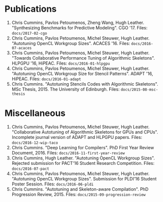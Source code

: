 #  Publications

1. Chris Cummins, Pavlos Petoumenos, Zheng Wang, Hugh Leather. "Synthesizing
   Benchmarks for Predictive Modeling". CGO '17. Files: `docs/2017-02-cgo`
1. Chris Cummins, Pavlos Petoumenos, Michel Steuwer, Hugh Leather. "Autotuning
   OpenCL Workgroup Sizes". ACACES '16. Files: `docs/2016-07-acaces`
1. Chris Cummins, Pavlos Petoumenos, Michel Steuwer, Hugh Leather. "Towards
   Collaborative Performance Tuning of Algorithmic Skeletons". HLPGPU '16,
   HiPEAC. Files: `docs/2016-01-hlpgpu`
1. Chris Cummins, Pavlos Petoumenos, Michel Steuwer, Hugh Leather. "Autotuning
   OpenCL Workgroup Size for Stencil Patterns". ADAPT '16, HiPEAC. Files:
   `docs/2016-01-adapt`
1. Chris Cummins. "Autotuning Stencils Codes with Algorithmic Skeletons". MSc
   Thesis, 2015. The University of Edinburgh. Files: `docs/2015-08-msc-thesis`


# Miscellaneous

1. Chris Cummins, Pavlos Petoumenos, Michel Steuwer, Hugh Leather.
   "Collaborative Autotuning of Algorithmic Skeletons for GPUs and CPUs".
   Incomplete journal version of ADAPT and HLPGPU papers. Files:
   `docs/2016-12-wip-taco`
1. Chris Cummins. "Deep Learning for Compilers". PhD First Year Review
   Document, 2016. Files: `docs/2016-11-first-year-review`
1. Chris Cummins, Hugh Leather. "Autotuning OpenCL Workgroup Sizes". Rejected
   submission for PACT'16 Student Research Competition. Files:
   `docs/2016-07-pact`
1. Chris Cummins, Pavlos Petoumenos, Michel Steuwer, Hugh Leather. "Autotuning
   OpenCL Workgroup Sizes". Submission for PLDI'16 Student Poster Session.
   Files: `docs/2016-06-pldi`
1. Chris Cummins. "Autotuning and Skeleton-aware Compilation". PhD Progression
   Review, 2015. Files: `docs/2015-09-progression-review`
